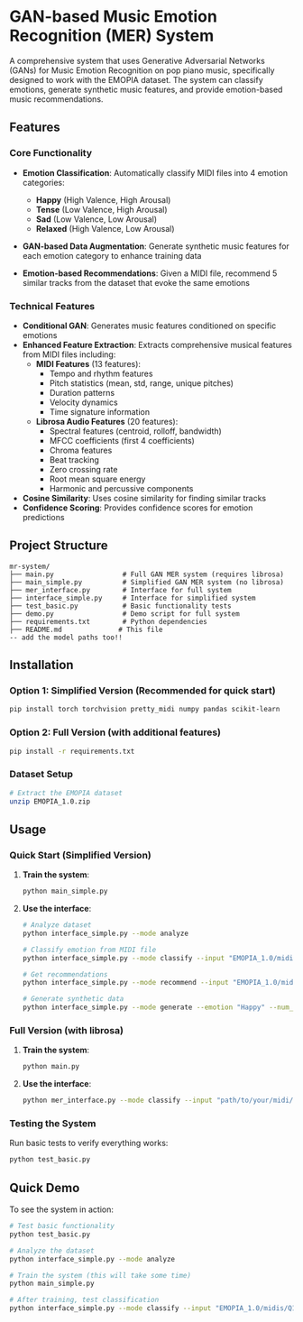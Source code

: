 # GAN-based Music Emotion Recognition (MER) System

A comprehensive system that uses Generative Adversarial Networks (GANs) for Music Emotion Recognition on pop piano music, specifically designed to work with the EMOPIA dataset. The system can classify emotions, generate synthetic music features, and provide emotion-based music recommendations.

## Features

### Core Functionality
- **Emotion Classification**: Automatically classify MIDI files into 4 emotion categories:
  - **Happy** (High Valence, High Arousal)
  - **Tense** (Low Valence, High Arousal) 
  - **Sad** (Low Valence, Low Arousal)
  - **Relaxed** (High Valence, Low Arousal)

- **GAN-based Data Augmentation**: Generate synthetic music features for each emotion category to enhance training data

- **Emotion-based Recommendations**: Given a MIDI file, recommend 5 similar tracks from the dataset that evoke the same emotions

### Technical Features
- **Conditional GAN**: Generates music features conditioned on specific emotions
- **Enhanced Feature Extraction**: Extracts comprehensive musical features from MIDI files including:
  - **MIDI Features** (13 features):
    - Tempo and rhythm features
    - Pitch statistics (mean, std, range, unique pitches)
    - Duration patterns
    - Velocity dynamics
    - Time signature information
  - **Librosa Audio Features** (20 features):
    - Spectral features (centroid, rolloff, bandwidth)
    - MFCC coefficients (first 4 coefficients)
    - Chroma features
    - Beat tracking
    - Zero crossing rate
    - Root mean square energy
    - Harmonic and percussive components
- **Cosine Similarity**: Uses cosine similarity for finding similar tracks
- **Confidence Scoring**: Provides confidence scores for emotion predictions

## Project Structure

```
mr-system/
├── main.py                 # Full GAN MER system (requires librosa)
├── main_simple.py          # Simplified GAN MER system (no librosa)
├── mer_interface.py        # Interface for full system
├── interface_simple.py     # Interface for simplified system
├── test_basic.py           # Basic functionality tests
├── demo.py                 # Demo script for full system
├── requirements.txt        # Python dependencies
├── README.md              # This file
-- add the model paths too!!
```

## Installation

### Option 1: Simplified Version (Recommended for quick start)
```bash
pip install torch torchvision pretty_midi numpy pandas scikit-learn
```

### Option 2: Full Version (with additional features)
```bash
pip install -r requirements.txt
```

### Dataset Setup
```bash
# Extract the EMOPIA dataset
unzip EMOPIA_1.0.zip
```

## Usage

### Quick Start (Simplified Version)

1. **Train the system**:
   ```bash
   python main_simple.py
   ```

2. **Use the interface**:
   ```bash
   # Analyze dataset
   python interface_simple.py --mode analyze
   
   # Classify emotion from MIDI file
   python interface_simple.py --mode classify --input "EMOPIA_1.0/midis/Q1_0vLPYiPN7qY_0.mid"
   
   # Get recommendations
   python interface_simple.py --mode recommend --input "EMOPIA_1.0/midis/Q1_0vLPYiPN7qY_0.mid"
   
   # Generate synthetic data
   python interface_simple.py --mode generate --emotion "Happy" --num_samples 5
   ```

### Full Version (with librosa)

1. **Train the system**:
   ```bash
   python main.py
   ```

2. **Use the interface**:
   ```bash
   python mer_interface.py --mode classify --input "path/to/your/midi/file.mid"
   ```

### Testing the System

Run basic tests to verify everything works:
```bash
python test_basic.py
```

## Quick Demo

To see the system in action:

```bash
# Test basic functionality
python test_basic.py

# Analyze the dataset
python interface_simple.py --mode analyze

# Train the system (this will take some time)
python main_simple.py

# After training, test classification
python interface_simple.py --mode classify --input "EMOPIA_1.0/midis/Q1_0vLPYiPN7qY_0.mid"
``` 